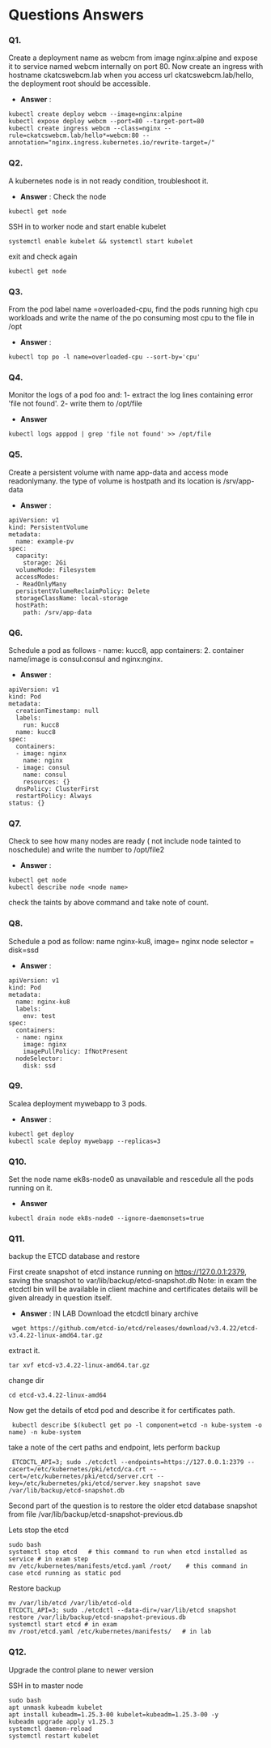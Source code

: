 # Questions Answers 
### Q1.
Create a deployment name as webcm from image nginx:alpine and expose it to service named webcm internally on port 80. Now create an ingress with hostname ckatcswebcm.lab when you access url ckatcswebcm.lab/hello, the deployment root should be accessible.
- **Answer** :   
```
kubectl create deploy webcm --image=nginx:alpine
kubectl expose deploy webcm --port=80 --target-port=80
kubectl create ingress webcm --class=nginx --rule=ckatcswebcm.lab/hello*=webcm:80 --annotation="nginx.ingress.kubernetes.io/rewrite-target=/"
```
### Q2. 
A kubernetes node is in not ready condition, troubleshoot it.
- **Answer** :
Check the node 
```
kubectl get node
```
SSH in to worker node and start enable kubelet
```
systemctl enable kubelet && systemctl start kubelet
```
exit and check again
```
kubectl get node
```

### Q3.
From the pod label name =overloaded-cpu, find the pods running high cpu workloads and write the name of the po consuming most cpu to the file in /opt
- **Answer** :
```
kubectl top po -l name=overloaded-cpu --sort-by='cpu'
```
### Q4.
Monitor the logs of a pod foo and: 1- extract the log lines containing error 'file not found'.   2- write them to /opt/file

- **Answer**

```
kubectl logs apppod | grep 'file not found' >> /opt/file
```
### Q5.
Create a persistent volume with name app-data and access mode readonlymany. the type of volume is hostpath and its location is /srv/app-data

- **Answer** :

```
apiVersion: v1
kind: PersistentVolume
metadata:
  name: example-pv
spec:
  capacity:
    storage: 2Gi
  volumeMode: Filesystem
  accessModes:
  - ReadOnlyMany
  persistentVolumeReclaimPolicy: Delete
  storageClassName: local-storage
  hostPath:
    path: /srv/app-data
```

### Q6.
Schedule a pod as follows - name: kucc8, app containers: 2. container name/image is consul:consul and  nginx:nginx.

- **Answer** :

```
apiVersion: v1
kind: Pod
metadata:
  creationTimestamp: null
  labels:
    run: kucc8
  name: kucc8
spec:
  containers:
  - image: nginx
    name: nginx
  - image: consul
    name: consul
    resources: {}
  dnsPolicy: ClusterFirst
  restartPolicy: Always
status: {}
```
### Q7.
Check to see how many nodes are ready ( not include node tainted to noschedule) and write the number to /opt/file2
- **Answer** :

```
kubectl get node
kubectl describe node <node name>
```
check the taints by above command and take note of count.


### Q8.
Schedule a pod as follow:  name nginx-ku8, image= nginx   node selector = disk=ssd

- **Answer** :

```
apiVersion: v1
kind: Pod
metadata:
  name: nginx-ku8
  labels:
    env: test
spec:
  containers:
  - name: nginx
    image: nginx
    imagePullPolicy: IfNotPresent
  nodeSelector:
    disk: ssd
```

### Q9.
Scalea deployment  mywebapp to 3 pods.
- **Answer** :

```
kubectl get deploy
kubectl scale deploy mywebapp --replicas=3
```

### Q10.
Set the node name ek8s-node0 as unavailable and rescedule all the pods running on it.

- **Answer**

```
kubectl drain node ek8s-node0 --ignore-daemonsets=true 
```
### Q11. 
backup the ETCD database and restore

First create snapshot of etcd instance running on https://127.0.0.1:2379, saving the snapshot to var/lib/backup/etcd-snapshot.db
Note: in exam the etcdctl bin will be available in client machine and certificates details will be given already in question itself.
- **Answer** :
IN LAB
Download the etcdctl binary archive
```
 wget https://github.com/etcd-io/etcd/releases/download/v3.4.22/etcd-v3.4.22-linux-amd64.tar.gz
```
extract it.
```
tar xvf etcd-v3.4.22-linux-amd64.tar.gz
```
change dir 
```
cd etcd-v3.4.22-linux-amd64
```
Now get the details of etcd pod and describe it for certificates path.
```
 kubectl describe $(kubectl get po -l component=etcd -n kube-system -o name) -n kube-system
```
take a note of the cert paths and endpoint, lets perform backup 

```
 ETCDCTL_API=3; sudo ./etcdctl --endpoints=https://127.0.0.1:2379 --cacert=/etc/kubernetes/pki/etcd/ca.crt --cert=/etc/kubernetes/pki/etcd/server.crt --key=/etc/kubernetes/pki/etcd/server.key snapshot save  /var/lib/backup/etcd-snapshot.db
```
Second part of the question is to restore the older etcd database  snapshot from file /var/lib/backup/etcd-snapshot-previous.db

Lets stop the etcd 
```
sudo bash 
systemctl stop etcd   # this command to run when etcd installed as service # in exam step
mv /etc/kubernetes/manifests/etcd.yaml /root/    # this command in case etcd running as static pod
```
Restore backup 
```
mv /var/lib/etcd /var/lib/etcd-old
ETCDCTL_API=3; sudo ./etcdctl --data-dir=/var/lib/etcd snapshot restore /var/lib/backup/etcd-snapshot-previous.db
systemctl start etcd # in exam 
mv /root/etcd.yaml /etc/kubernetes/manifests/   # in lab
```
### Q12.
Upgrade the control plane to newer version

SSH in to master node
```
sudo bash
apt unmask kubeadm kubelet
apt install kubeadm=1.25.3-00 kubelet=kubeadm=1.25.3-00 -y
kubeadm upgrade apply v1.25.3
systemctl daemon-reload
systemctl restart kubelet
```
